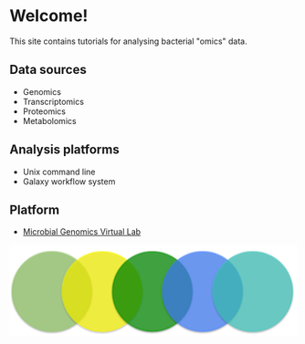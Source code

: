 # Welcome!

This site contains tutorials for analysing bacterial "omics" data.

## Data sources

* Genomics
* Transcriptomics
* Proteomics
* Metabolomics

## Analysis platforms

* Unix command line
* Galaxy workflow system

## Platform

* [Microbial Genomics Virtual Lab](http://genome.edu.au/)

![Logo](media/logos/sepsis-omics.png)
